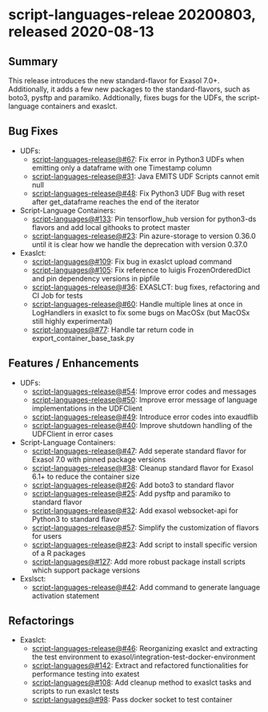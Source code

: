 # script-languages-releae 20200803, released 2020-08-13
 
## Summary
This release introduces the new standard-flavor for Exasol 7.0+. Additionally, it adds a few new packages to the standard-flavors, such as boto3, pysftp and paramiko.
Addtionally, fixes bugs for the UDFs, the script-language containers and exaslct. 

<Add here any release-specific additional information that is not included into sections below.>
 
## Bug Fixes

* UDFs:
  * [script-languages-release@#67](https://github.com/exasol/script-languages-release/issues/67): Fix error in Python3 UDFs when emitting only a dataframe with one Timestamp column 
  * [script-languages-release@#31](https://github.com/exasol/script-languages-release/issues/31): Java EMITS UDF Scripts cannot emit null 
  * [script-languages-release@#48](https://github.com/exasol/script-languages-release/pull/48): Fix Python3 UDF Bug with reset after get_dataframe reaches the end of the iterator
* Script-Language Containers:
  * [script-languages@#133](https://github.com/exasol/script-languages/pull/133): Pin tensorflow_hub version for python3-ds flavors and add local githooks to protect master
  * [script-languages-release@#23](https://github.com/exasol/script-languages-release/issues/70): Pin azure-storage to version 0.36.0 until it is clear how we handle the deprecation with version 0.37.0
* Exaslct:
  * [script-languages@#109](https://github.com/exasol/script-languages/pull/109): Fix bug in exaslct upload command
  * [script-languages@#105](https://github.com/exasol/script-languages/pull/105): Fix reference to luigis FrozenOrderedDict and pin dependency versions in pipfile
  * [script-languages-release@#36](https://github.com/exasol/script-languages-release/pull/36): EXASLCT: bug fixes, refactoring and CI Job for tests
  * [script-languages-release@#60](https://github.com/exasol/script-languages-release/pull/60): Handle multiple lines at once in LogHandlers in exaslct to fix some bugs on MacOSx (but MacOSx still highly experimental)
  * [script-languages@#77](https://github.com/exasol/script-languages/issues/77): Handle tar return code in export_container_base_task.py
 
## Features / Enhancements
 
* UDFs:
  * [script-languages-release@#54](https://github.com/exasol/script-languages-release/pull/54): Improve error codes and messages
  * [script-languages-release@#50](https://github.com/exasol/script-languages-release/pull/50): Improve error message of language implementations in the UDFClient
  * [script-languages-release@#49](https://github.com/exasol/script-languages-release/pull/49): Introduce error codes into exaudflib
  * [script-languages-release@#40](https://github.com/exasol/script-languages-release/pull/40): Improve shutdown handling of the UDFClient in error cases
* Script-Language Containers:
  * [script-languages-release@#47](https://github.com/exasol/script-languages-release/pull/47): Add seperate standard flavor for Exasol 7.0 with pinned package versions
  * [script-languages-release@#38](https://github.com/exasol/script-languages-release/pull/38): Cleanup standard flavor for Exasol 6.1+ to reduce the container size
  * [script-languages-release@#26](https://github.com/exasol/script-languages-release/issues/26): Add boto3 to standard flavor 
  * [script-languages-release@#25](https://github.com/exasol/script-languages-release/issues/25): Add pysftp and paramiko to standard flavor
  * [script-languages-release@#32](https://github.com/exasol/script-languages-release/issues/32): Add exasol websocket-api for Python3 to standard flavor
  * [script-languages-release@#57](https://github.com/exasol/script-languages-release/issues/57): Simplify the customization of flavors for users
  * [script-languages-release@#23](https://github.com/exasol/script-languages-release/issues/23): Add script to install specific version of a R packages
  * [script-languages@#127](https://github.com/exasol/script-languages/pull/127): Add more robust package install scripts which support package versions
* Exslsct:
  * [script-languages-release@#42](https://github.com/exasol/script-languages-release/pull/42): Add command to generate language activation statement

## Refactorings

* Exaslct:
  * [script-languages-release@#46](https://github.com/exasol/script-languages-release/pull/46): Reorganizing exaslct and extracting the test environment to exasol/integration-test-docker-environment
  * [script-languages@#142](https://github.com/exasol/script-languages/pull/142): Extract and refactored functionalities for performance testing into exatest 
  * [script-languages@#108](https://github.com/exasol/script-languages/pull/108): Add cleanup method to exaslct tasks and scripts to run exaslct tests
  * [script-languages@#98](https://github.com/exasol/script-languages/pull/98): Pass docker socket to test container
